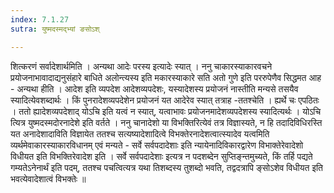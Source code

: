 ```yaml
---
index: 7.1.27
sutra: युष्मदस्मद्भ्यां ङसोऽश्

---
```

  शित्करणं सर्वादेशार्थमिति । अन्यथा आदेः परस्य इत्यादेः स्यात् । ननु चाकारस्याकारवचने प्रयोजनाभावादाद्यनुसंहारे बाधिते अलोन्त्यस्य इति मकारस्याकारे सति अतो गुणे इति पररुपेणैव सिद्धमत आह - अन्यथा हीति । आदेश इति व्यपदेश आदेशव्यपदेशः, यस्यादेशस्य प्रयोजनं नास्तीति मन्यसे तसयैव स्यादित्येवशब्दार्थः । किं पुनरादेशव्यपदेशेन प्रयोजनं यत आदेरेव स्यात् तत्राह -ततश्चेति । ह्यर्थे चः  एपठितः । ततो ह्यादेशव्यपदेशाद् योऽचि इति यत्वं न स्यात्, यत्वाभावः प्रयोजनमादेशव्यपदेशस्य स्यादित्यर्थः । योऽचि त्यित्र युष्मदस्मदोरनादेशे इति वर्तते । ननु चानादेशो या विभक्तिरित्येवं तत्र विज्ञास्यते, न हि तदादिविधिरस्ति यत अनादेशादाविति विज्ञायेत ततश्च सत्यष्यादेशादित्वे विभक्तेरनादेशत्वात्स्यादेव यत्वमिति व्यर्थमेवाकारस्याकारविधानम् एवं मन्यते - सर्वे सर्वपदादेशाः इति न्यायेनादिविकारद्वारेण विभाक्तेरेवादेशो विधीयत इति विभक्तिरेवादेश इति । सर्वे सर्वपदादेशाः इत्यत्र न पदशब्देन सुप्तिङ्न्तमुच्यते, किं तर्हि पद्यते गम्यतेऽनेनार्थं इति पदम्, ततश्च पचत्वित्यत्र यथा तिशब्दस्य तुशब्दो भवति, तद्वदत्रापि ङ्सोऽशेव विधीयत इति भवत्येवादेशात्वं विभक्तेः ॥
